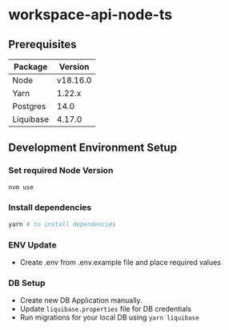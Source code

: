 # workspace-api-node-ts

## Prerequisites

| **Package** | **Version** |
| ----------- | ----------- |
| Node        | v18.16.0    |
| Yarn        | 1.22.x      |
| Postgres    | 14.0        |
| Liquibase   | 4.17.0      |

## Development Environment Setup

### Set required Node Version

```sh
nvm use
```

### Install dependencies

```sh
yarn # to install dependencies
```

### ENV Update

- Create .env from .env.example file and place required values

### DB Setup

- Create new DB Application manually.
- Update `liquibase.properties` file for DB credentials
- Run migrations for your local DB using `yarn liquibase`
